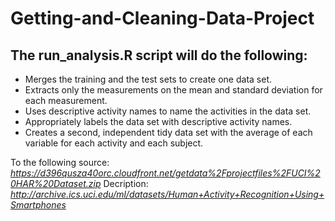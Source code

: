 Getting-and-Cleaning-Data-Project
=================================

The run_analysis.R script will do the following: 
--------------------------------------------------------------------------------------
- Merges the training and the test sets to create one data set.
- Extracts only the measurements on the mean and standard deviation for each measurement. 
- Uses descriptive activity names to name the activities in the data set.
- Appropriately labels the data set with descriptive activity names. 
- Creates a second, independent tidy data set with the average of each variable for each activity and each subject. 

To the following source: *https://d396qusza40orc.cloudfront.net/getdata%2Fprojectfiles%2FUCI%20HAR%20Dataset.zip*
Decription: *http://archive.ics.uci.edu/ml/datasets/Human+Activity+Recognition+Using+Smartphones*


